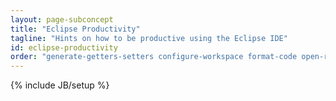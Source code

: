 ```yaml
---
layout: page-subconcept
title: "Eclipse Productivity"
tagline: "Hints on how to be productive using the Eclipse IDE"
id: eclipse-productivity
order: "generate-getters-setters configure-workspace format-code open-resource-type tree-views debug"
---
```

{% include JB/setup %}